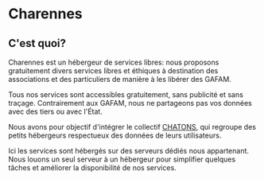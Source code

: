 # Charennes

## C'est quoi?

Charennes est un hébergeur de services libres: nous proposons gratuitement divers services libres et éthiques à destination des associations et des particuliers de manière à les libérer des GAFAM.

Tous nos services sont accessibles gratuitement, sans publicité et sans traçage. Contrairement aux GAFAM, nous ne partageons pas vos données avec des tiers ou avec l'État.

Nous avons pour objectif d&apos;intégrer le collectif <a href="https://www.chatons.org/">CHATONS</a>, qui regroupe des petits hébergeurs respectueux des données de leurs utilisateurs.

Ici les services sont hébergés sur des serveurs dédiés nous appartenant. Nous louons un seul serveur à un hébergeur pour simplifier quelques tâches et améliorer la disponibilité de nos services.
